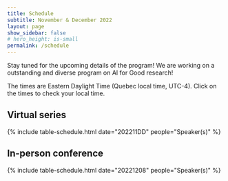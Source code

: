 ```yaml
---
title: Schedule
subtitle: November & December 2022
layout: page
show_sidebar: false
# hero_height: is-small
permalink: /schedule
---
```

Stay tuned for the upcoming details of the program! We are working on a outstanding and diverse program on AI for Good research!

The times are Eastern Daylight Time (Quebec local time, UTC-4). Click on the times to check your local time.

## Virtual series

{% include table-schedule.html date="202211DD" people="Speaker(s)" %}

## In-person conference

{% include table-schedule.html date="20221208" people="Speaker(s)" %}

